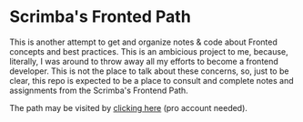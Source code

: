 # Scrimba's Fronted Path

This is another attempt to get and organize notes & code about Fronted concepts and best practices. This is an ambicious project to me, because, literally, I was around to throw away all my efforts to become a frontend developer. This is not the place to talk about these concerns, so, just to be clear, this repo is expected to be a place to consult and complete notes and assignments from the Scrimba's Frontend Path.

The path may be visited by [clicking here](https://scrimba.com/learn/frontend) (pro account needed).
